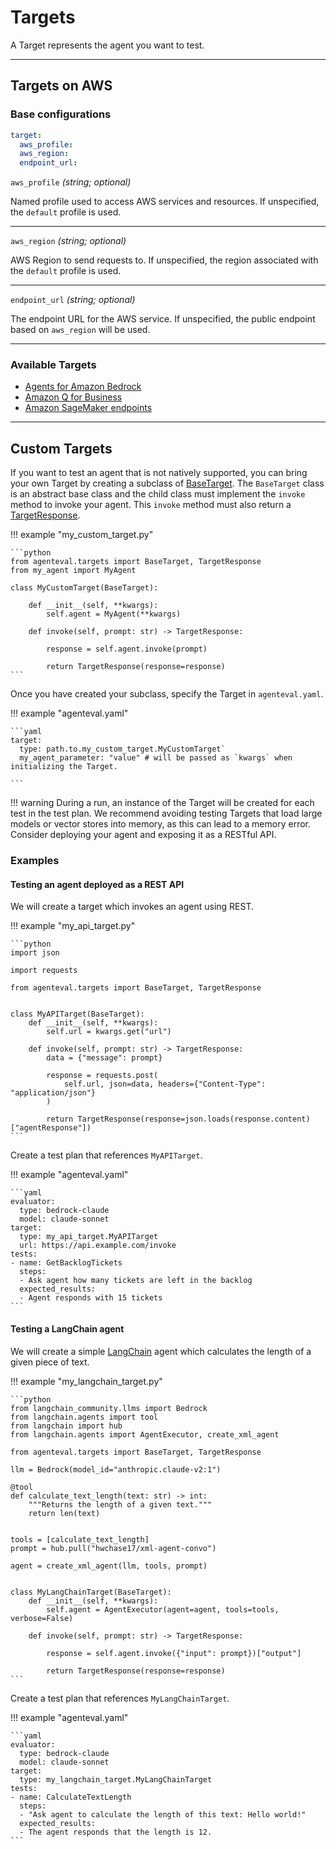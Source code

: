 # Targets

A Target represents the agent you want to test.

---

## Targets on AWS

### Base configurations

```yaml
target:
  aws_profile:
  aws_region:
  endpoint_url:
```

`aws_profile` _(string; optional)_

Named profile used to access AWS services and resources. If unspecified, the `default` profile is used.

---

`aws_region` _(string; optional)_

AWS Region to send requests to. If unspecified, the region associated with the `default` profile is used.

---

`endpoint_url` _(string; optional)_

The endpoint URL for the AWS service. If unspecified, the public endpoint based on `aws_region` will be used.

---

### Available Targets

- [Agents for Amazon Bedrock](./aws/bedrock_agents.md)
- [Amazon Q for Business](./aws/q_business.md)
- [Amazon SageMaker endpoints](./aws/sagemaker_endpoints.md)

---

## Custom Targets

If you want to test an agent that is not natively supported, you can bring your own Target by creating a subclass of [BaseTarget](../reference/target.md#src.agenteval.targets.target.BaseTarget). The `BaseTarget` class is an abstract base class and the child class must implement the `invoke` method to invoke your agent. This `invoke` method must also return a [TargetResponse](../reference/target.md#src.agenteval.targets.target.TargetResponse).

!!! example "my_custom_target.py"

    ```python
    from agenteval.targets import BaseTarget, TargetResponse
    from my_agent import MyAgent

    class MyCustomTarget(BaseTarget):

        def __init__(self, **kwargs):
            self.agent = MyAgent(**kwargs)

        def invoke(self, prompt: str) -> TargetResponse:

            response = self.agent.invoke(prompt)

            return TargetResponse(response=response)
    ```

Once you have created your subclass, specify the Target in `agenteval.yaml`.

!!! example "agenteval.yaml"

    ```yaml
    target:
      type: path.to.my_custom_target.MyCustomTarget`
      my_agent_parameter: "value" # will be passed as `kwargs` when initializing the Target.

    ```

!!! warning
During a run, an instance of the Target will be created for each test in the test plan. We recommend avoiding testing Targets that load large models or vector stores into memory, as this can lead to a memory error. Consider deploying your agent and exposing it as a RESTful API.

### Examples

#### Testing an agent deployed as a REST API

We will create a target which invokes an agent using REST.

!!! example "my_api_target.py"

    ```python
    import json

    import requests

    from agenteval.targets import BaseTarget, TargetResponse


    class MyAPITarget(BaseTarget):
        def __init__(self, **kwargs):
            self.url = kwargs.get("url")

        def invoke(self, prompt: str) -> TargetResponse:
            data = {"message": prompt}

            response = requests.post(
                self.url, json=data, headers={"Content-Type": "application/json"}
            )

            return TargetResponse(response=json.loads(response.content)["agentResponse"])
    ```

Create a test plan that references `MyAPITarget`.

!!! example "agenteval.yaml"

    ```yaml
    evaluator:
      type: bedrock-claude
      model: claude-sonnet
    target:
      type: my_api_target.MyAPITarget
      url: https://api.example.com/invoke
    tests:
    - name: GetBacklogTickets
      steps:
      - Ask agent how many tickets are left in the backlog
      expected_results:
      - Agent responds with 15 tickets
    ```


#### Testing a LangChain agent

We will create a simple [LangChain](https://python.langchain.com/docs/modules/agents/) agent which calculates the length of a given piece of text.

!!! example "my_langchain_target.py"

    ```python
    from langchain_community.llms import Bedrock
    from langchain.agents import tool
    from langchain import hub
    from langchain.agents import AgentExecutor, create_xml_agent

    from agenteval.targets import BaseTarget, TargetResponse

    llm = Bedrock(model_id="anthropic.claude-v2:1")

    @tool
    def calculate_text_length(text: str) -> int:
        """Returns the length of a given text."""
        return len(text)


    tools = [calculate_text_length]
    prompt = hub.pull("hwchase17/xml-agent-convo")

    agent = create_xml_agent(llm, tools, prompt)


    class MyLangChainTarget(BaseTarget):
        def __init__(self, **kwargs):
            self.agent = AgentExecutor(agent=agent, tools=tools, verbose=False)

        def invoke(self, prompt: str) -> TargetResponse:

            response = self.agent.invoke({"input": prompt})["output"]

            return TargetResponse(response=response)
    ```

Create a test plan that references `MyLangChainTarget`.

!!! example "agenteval.yaml"

    ```yaml
    evaluator:
      type: bedrock-claude
      model: claude-sonnet
    target:
      type: my_langchain_target.MyLangChainTarget
    tests:
    - name: CalculateTextLength
      steps:
      - "Ask agent to calculate the length of this text: Hello world!"
      expected_results:
      - The agent responds that the length is 12.
    ```
